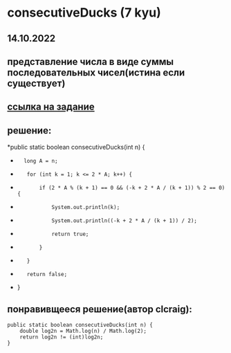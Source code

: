# consecutiveDucks (7 kyu)
## 14.10.2022
## представление числа в виде суммы последовательных чисел(истина если существует)
## [ссылка на задание]( https://www.codewars.com/kata/5dae2599a8f7d90025d2f15f)
## решение:
*public static boolean consecutiveDucks(int n) {
*       long A = n;
*        for (int k = 1; k <= 2 * A; k++) {
*            if (2 * A % (k + 1) == 0 && (-k + 2 * A / (k + 1)) % 2 == 0) {
*                System.out.println(k);
*                System.out.println((-k + 2 * A / (k + 1)) / 2);
*                return true;
*            }
*        }
*        return false;
*    }
## понравивщееся решение(автор clcraig):
    public static boolean consecutiveDucks(int n) {
        double log2n = Math.log(n) / Math.log(2);
        return log2n != (int)log2n;
    }
